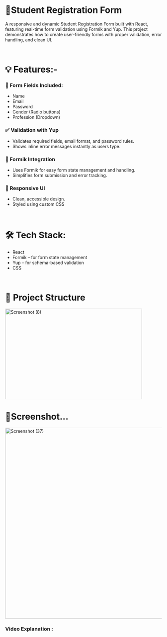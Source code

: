 <h1>🧾Student Registration Form</h1>
<p>A responsive and dynamic Student Registration Form built with React, featuring real-time form validation using Formik and Yup. This project demonstrates how to create user-friendly forms with proper validation, error handling, and clean UI.</p>

<br>
<h1>💡 Features:-</h1>
  <h3>🧾 Form Fields Included:</h3>
  <ul>
    <li>Name</li>
     <li>Email</li>
     <li>Password</li>
     <li>Gender (Radio buttons)</li>
     <li>Profession (Dropdown)</li>
  </ul>
  <h3>✅ Validation with Yup</h3>
  <ul>
    <li>Validates required fields, email format, and password rules.</li>
    <li>Shows inline error messages instantly as users type.</li>
  </ul>
  <h3>🔄 Formik Integration</h3>
  <ul>
    <li>Uses Formik for easy form state management and handling.</li>
    <li>Simplifies form submission and error tracking.</li>
  </ul>
  <h3>🎨 Responsive UI</h3>
  <ul>
    <li>Clean, accessible design.</li>
    <li>Styled using custom CSS </li>
  </ul>

<br>
<h1>🛠️ Tech Stack:</h1>
<ul>
  <li>React</li>
   <li>Formik – for form state management</li>
   <li>Yup – for schema-based validation</li>
   <li>CSS</li>
</ul>

<br>
<h1>📁 Project Structure</h1>
<img width="440" height="291" alt="Screenshot (8)" src="https://github.com/user-attachments/assets/a0713b2f-06d3-4b53-8e25-bb0631f1c6ec" />
<br>
<h1>🎥Screenshot...</h1>
<img width="1366" height="614" alt="Screenshot (37)" src="https://github.com/user-attachments/assets/54a08b9e-50a5-46b9-9bff-d553741f7a58" />

<h3> Video Explanation : </h3>
